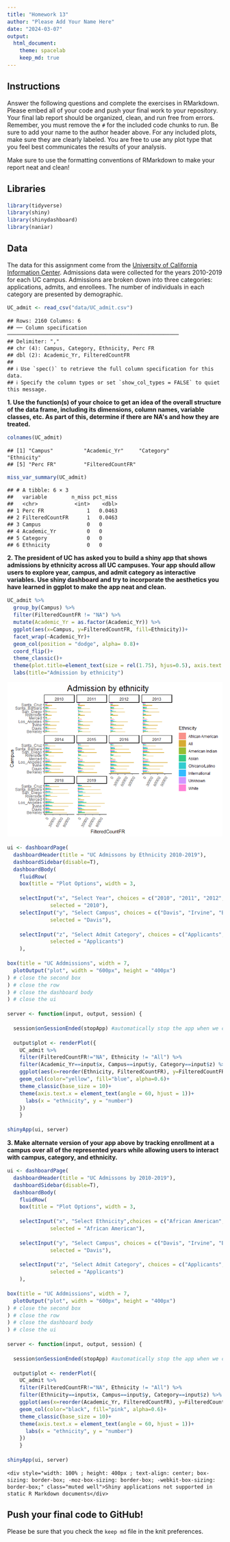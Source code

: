 ```yaml
---
title: "Homework 13"
author: "Please Add Your Name Here"
date: "2024-03-07"
output:
  html_document: 
    theme: spacelab
    keep_md: true
---
```




## Instructions
Answer the following questions and complete the exercises in RMarkdown. Please embed all of your code and push your final work to your repository. Your final lab report should be organized, clean, and run free from errors. Remember, you must remove the `#` for the included code chunks to run. Be sure to add your name to the author header above. For any included plots, make sure they are clearly labeled. You are free to use any plot type that you feel best communicates the results of your analysis.  

Make sure to use the formatting conventions of RMarkdown to make your report neat and clean!  

## Libraries

```r
library(tidyverse)
library(shiny)
library(shinydashboard)
library(naniar)
```

## Data
The data for this assignment come from the [University of California Information Center](https://www.universityofcalifornia.edu/infocenter). Admissions data were collected for the years 2010-2019 for each UC campus. Admissions are broken down into three categories: applications, admits, and enrollees. The number of individuals in each category are presented by demographic.  

```r
UC_admit <- read_csv("data/UC_admit.csv")
```

```
## Rows: 2160 Columns: 6
## ── Column specification ────────────────────────────────────────────────────────
## Delimiter: ","
## chr (4): Campus, Category, Ethnicity, Perc FR
## dbl (2): Academic_Yr, FilteredCountFR
## 
## ℹ Use `spec()` to retrieve the full column specification for this data.
## ℹ Specify the column types or set `show_col_types = FALSE` to quiet this message.
```

**1. Use the function(s) of your choice to get an idea of the overall structure of the data frame, including its dimensions, column names, variable classes, etc. As part of this, determine if there are NA's and how they are treated.**  

```r
colnames(UC_admit)
```

```
## [1] "Campus"          "Academic_Yr"     "Category"        "Ethnicity"      
## [5] "Perc FR"         "FilteredCountFR"
```


```r
miss_var_summary(UC_admit)
```

```
## # A tibble: 6 × 3
##   variable        n_miss pct_miss
##   <chr>            <int>    <dbl>
## 1 Perc FR              1   0.0463
## 2 FilteredCountFR      1   0.0463
## 3 Campus               0   0     
## 4 Academic_Yr          0   0     
## 5 Category             0   0     
## 6 Ethnicity            0   0
```



**2. The president of UC has asked you to build a shiny app that shows admissions by ethnicity across all UC campuses. Your app should allow users to explore year, campus, and admit category as interactive variables. Use shiny dashboard and try to incorporate the aesthetics you have learned in ggplot to make the app neat and clean.**  

```r
UC_admit %>%
  group_by(Campus) %>%
  filter(FilteredCountFR != "NA") %>%
  mutate(Academic_Yr = as.factor(Academic_Yr)) %>%
  ggplot(aes(x=Campus, y=FilteredCountFR, fill=Ethnicity))+
  facet_wrap(~Academic_Yr)+
  geom_col(position = "dodge", alpha= 0.8)+
  coord_flip()+
  theme_classic()+
  theme(plot.title=element_text(size = rel(1.75), hjus=0.5), axis.text.x = element_text(angle = 60, hjust=1))+
  labs(title="Admission by ethnicity")
```

![](hw13_files/figure-html/unnamed-chunk-5-1.png)<!-- -->


```r
ui <- dashboardPage(
  dashboardHeader(title = "UC Admissons by Ethnicity 2010-2019"),
  dashboardSidebar(disable=T),
  dashboardBody(
    fluidRow(
    box(title = "Plot Options", width = 3,
    
    selectInput("x", "Select Year", choices = c("2010", "2011", "2012", "2013", "2014", "2015", "2016", "2017", "2018", "2019"), 
              selected = "2010"),
    selectInput("y", "Select Campus", choices = c("Davis", "Irvine", "Berkeley", "Irvine", "Los_Angeles", "Merced", "Riverside", "San_Diego", "Santa_Barbara", "Santa_Cruz"),
              selected = "Davis"),
  
    selectInput("z", "Select Admit Category", choices = c("Applicants", "Admits", "Enrollees"),
              selected = "Applicants")
    ), 

box(title = "UC Addmissions", width = 7,
  plotOutput("plot", width = "600px", height = "400px")
) # close the second box
) # close the row
) # close the dashboard body
) # close the ui

server <- function(input, output, session) {
  
  session$onSessionEnded(stopApp) #automatically stop the app when we close it
  
  output$plot <- renderPlot({
    UC_admit %>% 
    filter(FilteredCountFR!="NA", Ethnicity != "All") %>% 
    filter(Academic_Yr==input$x, Campus==input$y, Category==input$z) %>% 
    ggplot(aes(x=reorder(Ethnicity, FilteredCountFR), y=FilteredCountFR))+
    geom_col(color="yellow", fill="blue", alpha=0.6)+
    theme_classic(base_size = 10)+
    theme(axis.text.x = element_text(angle = 60, hjust = 1))+
      labs(x = "ethnicity", y = "number")
    })
    }

shinyApp(ui, server)
```


**3. Make alternate version of your app above by tracking enrollment at a campus over all of the represented years while allowing users to interact with campus, category, and ethnicity.**

```r
ui <- dashboardPage(
  dashboardHeader(title = "UC Admissons by 2010-2019"),
  dashboardSidebar(disable=T),
  dashboardBody(
    fluidRow(
    box(title = "Plot Options", width = 3,
    
    selectInput("x", "Select Ethnicity",choices = c("African American", "Asian", "Chicano/Latino", "International", "White", "Uknown"), 
              selected = "African American"),
    
    selectInput("y", "Select Campus", choices = c("Davis", "Irvine", "Berkeley", "Irvine", "Los_Angeles", "Merced", "Riverside", "San_Diego", "Santa_Barbara", "Santa_Cruz"),
              selected = "Davis"),
  
    selectInput("z", "Select Admit Category", choices = c("Applicants", "Admits", "Enrollees"),
              selected = "Applicants")
    ), 

box(title = "UC Addmissions", width = 7,
  plotOutput("plot", width = "600px", height = "400px")
) # close the second box
) # close the row
) # close the dashboard body
) # close the ui

server <- function(input, output, session) {
  
  session$onSessionEnded(stopApp) #automatically stop the app when we close it
  
  output$plot <- renderPlot({
    UC_admit %>% 
    filter(FilteredCountFR!="NA", Ethnicity != "All") %>% 
    filter(Ethnicity==input$x, Campus==input$y, Category==input$z) %>% 
    ggplot(aes(x=reorder(Academic_Yr, FilteredCountFR), y=FilteredCountFR))+
    geom_col(color="black", fill="pink", alpha=0.6)+
    theme_classic(base_size = 10)+
    theme(axis.text.x = element_text(angle = 60, hjust = 1))+
      labs(x = "ethnicity", y = "number")
    })
    }

shinyApp(ui, server)
```

```{=html}
<div style="width: 100% ; height: 400px ; text-align: center; box-sizing: border-box; -moz-box-sizing: border-box; -webkit-box-sizing: border-box;" class="muted well">Shiny applications not supported in static R Markdown documents</div>
```







## Push your final code to GitHub!
Please be sure that you check the `keep md` file in the knit preferences. 
